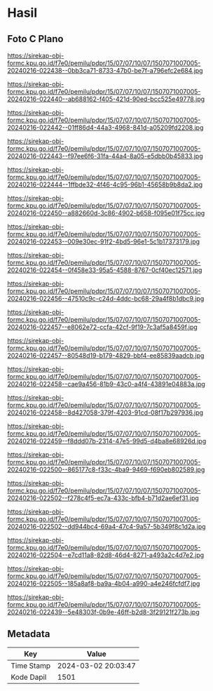 # Hasil

## Foto C Plano

https://sirekap-obj-formc.kpu.go.id/f7e0/pemilu/pdpr/15/07/07/10/07/1507071007005-20240216-022438--0bb3ca71-8733-47b0-be7f-a796efc2e684.jpg

https://sirekap-obj-formc.kpu.go.id/f7e0/pemilu/pdpr/15/07/07/10/07/1507071007005-20240216-022440--ab688162-f405-421d-90ed-bcc525e49778.jpg

https://sirekap-obj-formc.kpu.go.id/f7e0/pemilu/pdpr/15/07/07/10/07/1507071007005-20240216-022442--01ff86d4-44a3-4968-841d-a05209fd2208.jpg

https://sirekap-obj-formc.kpu.go.id/f7e0/pemilu/pdpr/15/07/07/10/07/1507071007005-20240216-022443--f97ee6f6-31fa-44a4-8a05-e5dbb0b45833.jpg

https://sirekap-obj-formc.kpu.go.id/f7e0/pemilu/pdpr/15/07/07/10/07/1507071007005-20240216-022444--1ffbde32-4f46-4c95-96b1-45658b9b8da2.jpg

https://sirekap-obj-formc.kpu.go.id/f7e0/pemilu/pdpr/15/07/07/10/07/1507071007005-20240216-022450--a882660d-3c86-4902-b658-f095e01f75cc.jpg

https://sirekap-obj-formc.kpu.go.id/f7e0/pemilu/pdpr/15/07/07/10/07/1507071007005-20240216-022453--009e30ec-91f2-4bd5-96e1-5c1b17373179.jpg

https://sirekap-obj-formc.kpu.go.id/f7e0/pemilu/pdpr/15/07/07/10/07/1507071007005-20240216-022454--0f458e33-95a5-4588-8767-0cf40ec12571.jpg

https://sirekap-obj-formc.kpu.go.id/f7e0/pemilu/pdpr/15/07/07/10/07/1507071007005-20240216-022456--47510c9c-c24d-4ddc-bc68-29a4f8b1dbc9.jpg

https://sirekap-obj-formc.kpu.go.id/f7e0/pemilu/pdpr/15/07/07/10/07/1507071007005-20240216-022457--e8062e72-ccfa-42cf-9f19-7c3af5a8459f.jpg

https://sirekap-obj-formc.kpu.go.id/f7e0/pemilu/pdpr/15/07/07/10/07/1507071007005-20240216-022457--80548d19-b179-4829-bbf4-ee85839aadcb.jpg

https://sirekap-obj-formc.kpu.go.id/f7e0/pemilu/pdpr/15/07/07/10/07/1507071007005-20240216-022458--cae9a456-81b9-43c0-a4f4-43891e04883a.jpg

https://sirekap-obj-formc.kpu.go.id/f7e0/pemilu/pdpr/15/07/07/10/07/1507071007005-20240216-022458--8d427058-379f-4203-91cd-08f17b297936.jpg

https://sirekap-obj-formc.kpu.go.id/f7e0/pemilu/pdpr/15/07/07/10/07/1507071007005-20240216-022459--f8ddd07b-2314-47e5-99d5-d4ba8e68926d.jpg

https://sirekap-obj-formc.kpu.go.id/f7e0/pemilu/pdpr/15/07/07/10/07/1507071007005-20240216-022500--865177c8-f33c-4ba9-9469-f690eb802589.jpg

https://sirekap-obj-formc.kpu.go.id/f7e0/pemilu/pdpr/15/07/07/10/07/1507071007005-20240216-022502--f278c4f5-ec7a-433c-bfb4-b71d2ae6ef31.jpg

https://sirekap-obj-formc.kpu.go.id/f7e0/pemilu/pdpr/15/07/07/10/07/1507071007005-20240216-022502--dd944bc4-69a4-47c4-9a57-5b349f8c1d2a.jpg

https://sirekap-obj-formc.kpu.go.id/f7e0/pemilu/pdpr/15/07/07/10/07/1507071007005-20240216-022504--e7cd11a8-82d8-46d4-8271-a493a2c4d7e2.jpg

https://sirekap-obj-formc.kpu.go.id/f7e0/pemilu/pdpr/15/07/07/10/07/1507071007005-20240216-022505--185a8af8-ba9a-4b04-a990-a4e246fcfdf7.jpg

https://sirekap-obj-formc.kpu.go.id/f7e0/pemilu/pdpr/15/07/07/10/07/1507071007005-20240216-022439--5e48303f-0b9e-46ff-b2d8-3f29121f273b.jpg


## Metadata

| Key        | Value               |
| ---------- | ------------------- |
| Time Stamp | 2024-03-02 20:03:47 |
| Kode Dapil | 1501                |




